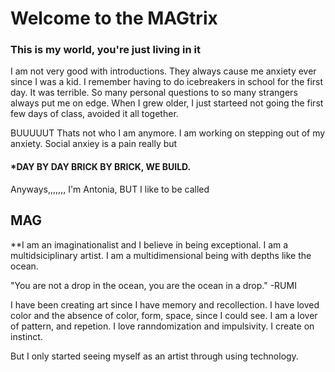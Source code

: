 # Welcome to the MAGtrix 
### This is my world, you're just living in it


I am not very good with introductions. They always cause me anxiety ever since I was a kid. I remember having to do icebreakers in school for the first day. It was terrible. 
So many personal questions to so many strangers always put me on edge. When I grew older, I just starteed not going the first few days of class, avoided it all together.

BUUUUUT Thats not who I am anymore. I am working on stepping out of my anxiety. Social anxiey is a pain really but
#### *DAY BY DAY BRICK BY BRICK, WE BUILD.

Anyways,,,,,,, I'm Antonia, BUT I like to be called
## MAG

**I am an imaginationalist and I believe in being exceptional. I am a multidsiciplinary artist. I am a multidimensional being with depths like the ocean.

"You are not a drop in the ocean, you are the ocean in a drop." -RUMI


I have been creating art since I have memory and recollection. I have loved color and the absence of color, form, space, since I could see. I am a lover of pattern, and repetion. I love ranndomization and impulsivity. I create on instinct.

But I only started seeing myself as an artist through using technology.
